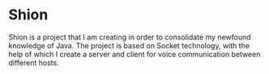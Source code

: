 # Shion
Shion is a project that I am creating in order to consolidate my newfound knowledge of Java. The project is based on Socket technology, with the help of which I create a server and client for voice communication between different hosts.
